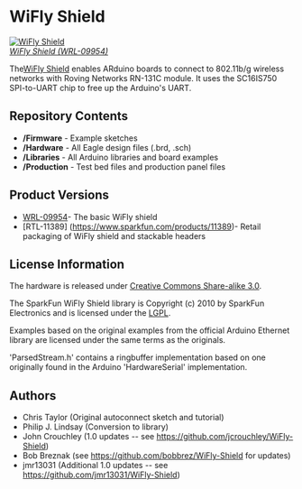 WiFly Shield
============

[![WiFly Shield](https://dlnmh9ip6v2uc.cloudfront.net/images/products/9/9/5/4/09954-01b_i_ma.jpg)  
*WiFly Shield (WRL-09954)*](https://www.sparkfun.com/products/9954)

The[WiFly Shield](http://sparkfun.com/products/9954) enables ARduino boards to connect to 802.11b/g wireless networks with Roving Networks RN-131C module. It uses the SC16IS750 SPI-to-UART chip to free up the Arduino's UART.

Repository Contents
-------------------

* **/Firmware** - Example sketches
* **/Hardware** - All Eagle design files (.brd, .sch)
* **/Libraries** - All Arduino libraries and board examples
* **/Production** - Test bed files and production panel files

Product Versions
----------------
* [WRL-09954](https://www.sparkfun.com/products/9954)- The basic WiFly shield 
* [RTL-11389] (https://www.sparkfun.com/products/11389)- Retail packaging of WiFly shield and stackable headers

License Information
-------------------
The hardware is released under [Creative Commons Share-alike 3.0](http://creativecommons.org/licenses/by-sa/3.0/).  

The SparkFun WiFly Shield library is Copyright (c) 2010 by SparkFun Electronics and is licensed under the [LGPL](http://www.gnu.org/copyleft/lesser.html).

Examples based on the original examples from the official Arduino Ethernet library are licensed under the same terms as the originals.

'ParsedStream.h' contains a ringbuffer implementation based on one originally found in the Arduino 'HardwareSerial' implementation.

Authors
-------

 * Chris Taylor (Original autoconnect sketch and tutorial)
 * Philip J. Lindsay (Conversion to library)
 * John Crouchley (1.0 updates -- see https://github.com/jcrouchley/WiFly-Shield)
 * Bob Breznak (see https://github.com/bobbrez/WiFly-Shield for updates)
 * jmr13031 (Additional 1.0 updates -- see https://github.com/jmr13031/WiFly-Shield) 
